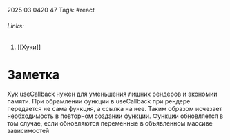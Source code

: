 2025 03 0420 47
Tags: #react 
###### Links: 
1) [[Хуки]]
# Заметка
Хук useCallback нужен для уменьшения лишних рендеров и экономии памяти. При обрамлении функции в useCallback при рендере передается не сама функция, а ссылка на нее. Таким образом исчезает необходимость в повторном создании функции. Функции обновляется в том случае, если обновляются переменные в объявленном массиве зависимостей